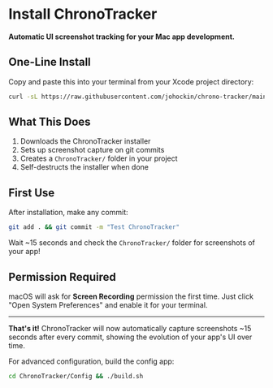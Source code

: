 # Install ChronoTracker

**Automatic UI screenshot tracking for your Mac app development.**

## One-Line Install

Copy and paste this into your terminal from your Xcode project directory:

```bash
curl -sL https://raw.githubusercontent.com/johockin/chrono-tracker/main/ChronoTracker-Installer.sh | sh
```

## What This Does

1. Downloads the ChronoTracker installer
2. Sets up screenshot capture on git commits  
3. Creates a `ChronoTracker/` folder in your project
4. Self-destructs the installer when done

## First Use

After installation, make any commit:

```bash
git add . && git commit -m "Test ChronoTracker"
```

Wait ~15 seconds and check the `ChronoTracker/` folder for screenshots of your app!

## Permission Required

macOS will ask for **Screen Recording** permission the first time. Just click "Open System Preferences" and enable it for your terminal.

---

**That's it!** ChronoTracker will now automatically capture screenshots ~15 seconds after every commit, showing the evolution of your app's UI over time.

For advanced configuration, build the config app:
```bash
cd ChronoTracker/Config && ./build.sh
```
